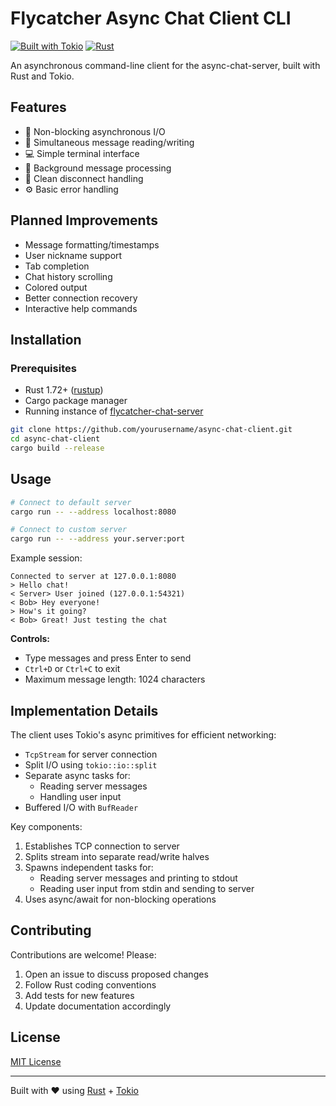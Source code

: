 # Flycatcher Async Chat Client CLI

[![Built with Tokio](https://img.shields.io/badge/built%20with-Tokio-%23ECD53F)](https://tokio.rs)
[![Rust](https://img.shields.io/badge/rust-1.72%2B-orange)](https://www.rust-lang.org)

An asynchronous command-line client for the async-chat-server, built with Rust and Tokio.

## Features
- 🚀 Non-blocking asynchronous I/O
- 📡 Simultaneous message reading/writing
- 💻 Simple terminal interface
- 🔄 Background message processing
- 🛑 Clean disconnect handling
- ⚙️ Basic error handling

## Planned Improvements
- Message formatting/timestamps
- User nickname support
- Tab completion
- Chat history scrolling
- Colored output
- Better connection recovery
- Interactive help commands

## Installation

### Prerequisites
- Rust 1.72+ ([rustup](https://rustup.rs/))
- Cargo package manager
- Running instance of [flycatcher-chat-server](https://github.com/izarma/flycatcher-chat-server)

```bash
git clone https://github.com/yourusername/async-chat-client.git
cd async-chat-client
cargo build --release
```

## Usage
```bash
# Connect to default server
cargo run -- --address localhost:8080

# Connect to custom server
cargo run -- --address your.server:port
```

Example session:
```
Connected to server at 127.0.0.1:8080
> Hello chat!
< Server> User joined (127.0.0.1:54321)
< Bob> Hey everyone!
> How's it going?
< Bob> Great! Just testing the chat
```

**Controls:**
- Type messages and press Enter to send
- `Ctrl+D` or `Ctrl+C` to exit
- Maximum message length: 1024 characters

## Implementation Details
The client uses Tokio's async primitives for efficient networking:
- `TcpStream` for server connection
- Split I/O using `tokio::io::split`
- Separate async tasks for:
  - Reading server messages
  - Handling user input
- Buffered I/O with `BufReader`

Key components:
1. Establishes TCP connection to server
2. Splits stream into separate read/write halves
3. Spawns independent tasks for:
   - Reading server messages and printing to stdout
   - Reading user input from stdin and sending to server
4. Uses async/await for non-blocking operations

## Contributing
Contributions are welcome! Please:
1. Open an issue to discuss proposed changes
2. Follow Rust coding conventions
3. Add tests for new features
4. Update documentation accordingly

## License
[MIT License](LICENSE)

---

Built with ❤️ using [Rust](https://www.rust-lang.org/) + [Tokio](https://tokio.rs)
